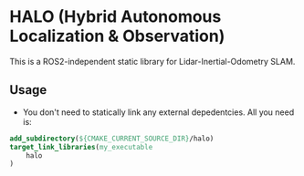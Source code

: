 # HALO (Hybrid Autonomous Localization & Observation)

This is a ROS2-independent static library for Lidar-Inertial-Odometry SLAM.

## Usage

- You don't need to statically link any external depedentcies. All you need is: 

```cmake
add_subdirectory(${CMAKE_CURRENT_SOURCE_DIR}/halo)
target_link_libraries(my_executable
    halo 
)
```